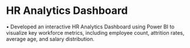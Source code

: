# HR Analytics Dashboard
• Developed an interactive HR Analytics Dashboard using Power BI to visualize key workforce metrics, including employee count, attrition rates, average age, and salary distribution.
